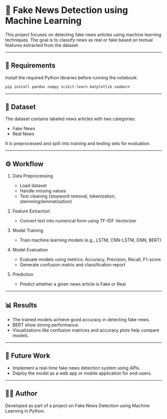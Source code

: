 # 📰 Fake News Detection using Machine Learning  

This project focuses on detecting fake news articles using machine learning techniques. The goal is to classify news as real or fake based on textual features extracted from the dataset.  

---

## 📌 Requirements  

Install the required Python libraries before running the notebook:  
```bash
pip install pandas numpy scikit-learn matplotlib seaborn
```
---

## 📂 Dataset  

The dataset contains labeled news articles with two categories:  

- Fake News  
- Real News  

It is preprocessed and split into training and testing sets for evaluation.  

---

## ⚙️ Workflow  

1. Data Preprocessing  
   - Load dataset  
   - Handle missing values  
   - Text cleaning (stopword removal, tokenization, stemming/lemmatization)  

2. Feature Extraction  
   - Convert text into numerical form using TF-IDF Vectorizer  

3. Model Training  
   - Train machine learning models (e.g., LSTM, CNN-LSTM, DNN, BERT)  

4. Model Evaluation  
   - Evaluate models using metrics: Accuracy, Precision, Recall, F1-score  
   - Generate confusion matrix and classification report  

5. Prediction  
   - Predict whether a given news article is Fake or Real  

---

## 📊 Results  

- The trained models achieve good accuracy in detecting fake news.  
- BERT show strong performance.  
- Visualizations like confusion matrices and accuracy plots help compare models.  

---

## 🚀 Future Work  
  
- Implement a real-time fake news detection system using APIs.  
- Deploy the model as a web app or mobile application for end-users.  

---

## 👩‍💻 Author  

Developed as part of a project on Fake News Detection using Machine Learning in Python.  
